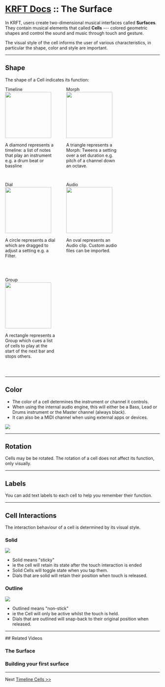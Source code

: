 # [KRFT Docs](/docs) :: The Surface

In KRFT, users create two-dimensional musical interfaces called **Surfaces**. They contain musical elements that called **Cells** --- colored geometric shapes and control the sound and music through touch and gesture.

The visual style of the cell informs the user of various characteristics, in particular the shape, color and style are important.

---

## Shape
The shape of a Cell indicates its function:

<style>
table td {font-size: 12px;}
table td {font-size: 12px;}
.cell { display: inline-block; width: 165px; padding-right: 30px;padding-bottom: 30px;} 
.cell img {  width: 150px;} 

.cell p { font-size: 14px;} 
</style>

<div class="row">
<div class="cell">
<span>Timeline</span>
<img src='../img/loop.jpg'/>
<p>A diamond represents a timeline: a list of notes that play an instrument e.g. a drum beat or bassline</p>
</div>



<div class="cell">
<span>Morph</span>
<img src='../img/morph.jpg'/>
<p>
A triangle represents a Morph: Tweens a setting over a set duration e.g. pitch of a channel down an octave.
</p>
</div>

<div class="cell">
<span>Dial</span>
<img src='../img/dial.jpg'/>
<p>
A circle represents a dial which are dragged to adjust a setting e.g. a Filter. <br><br>
</p>
</div>


<div class="cell">
<span>Audio</span>
<img src='../img/audio.jpg'/>
<p>
An oval represents an Audio clip. Custom audio files can be imported. <br><br><br>
</p>
</div>


<div class="cell">
<span>Group</span>
<img src='../img/group.jpg'/>
<p>
A rectangle represents a Group which cues a list of cells to play at the start of the next bar and stops others.
</p>
</div>
</div>

---

## Color

- The color of a cell determines the instrument or channel it controls.
- When using the internal audio engine, this will either be a Bass, Lead or Drums instrument or the Master channel (always black).
- It can also be a MIDI channel when using external apps or devices.

![](../img/color.png)

---


## Rotation

Cells may be be rotated. The rotation of a cell does not affect its function, only visually.

---


## Labels

You can add text labels to each cell to help you remember their function.

---

## Cell Interactions

The interaction behaviour of a cell is determined by its visual style.

### Solid 
![](../img/solid.png)

- Solid means "sticky" 
- ie the cell will retain its state after the touch interaction is ended
- Solid Cells will toggle state when you tap them. 
- Dials that are solid will retain their position when touch is released.


### Outline
![](../img/outlined.png) 

- Outlined means "non-stick"
- ie the Cell will only be active whilst the touch is held.
- Dials that are outlined will snap-back to their original position when released.

---

## Related Videos

### The Surface 

<div class="vid" src="hqfRW53han0"></div>


### Building your first surface 

<div class="vid" src="h3IloBevUTA"></div>


---

Next [Timeline Cells >>](../timeline-cells)